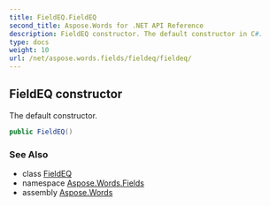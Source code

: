 ```yaml
---
title: FieldEQ.FieldEQ
second_title: Aspose.Words for .NET API Reference
description: FieldEQ constructor. The default constructor in C#.
type: docs
weight: 10
url: /net/aspose.words.fields/fieldeq/fieldeq/
---
```

## FieldEQ constructor

The default constructor.

```csharp
public FieldEQ()
```

### See Also

* class [FieldEQ](../)
* namespace [Aspose.Words.Fields](../../fieldeq/)
* assembly [Aspose.Words](../../../)
